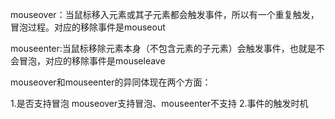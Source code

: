 mouseover：当鼠标移入元素或其子元素都会触发事件，所以有一个重复触发，冒泡过程。对应的移除事件是mouseout

mouseenter:当鼠标移除元素本身（不包含元素的子元素）会触发事件，也就是不会冒泡，对应的移除事件是mouseleave

mouseover和mouseenter的异同体现在两个方面：

1.是否支持冒泡
mouseover支持冒泡、mouseenter不支持
2.事件的触发时机